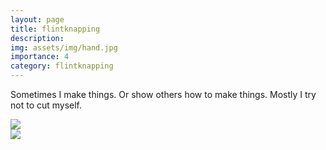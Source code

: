 ```yaml
---
layout: page
title: flintknapping
description:
img: assets/img/hand.jpg
importance: 4
category: flintknapping
---
```


Sometimes I make things. Or show others how to make things. Mostly I try not to cut myself.

<div class="img_row">
    <img class="col one" src="{{ site.baseurl }}/assets/img/knapping.jpg">
</div>

<div class="img_row">
    <img class="col one" src="{{ site.baseurl }}/assets/img/knapping_4.jpg">
</div>
